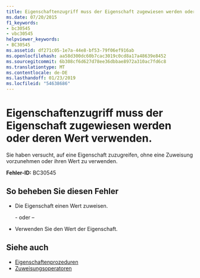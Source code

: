 ```yaml
---
title: Eigenschaftenzugriff muss der Eigenschaft zugewiesen werden oder deren Wert verwenden.
ms.date: 07/20/2015
f1_keywords:
- bc30545
- vbc30545
helpviewer_keywords:
- BC30545
ms.assetid: df271c05-1e7a-44e8-bf53-79f06ef916ab
ms.openlocfilehash: aa58d300dc60b7cac3019c0cd8a17a48639e8452
ms.sourcegitcommit: 6b308cf6d627d78ee36dbbae8972a310ac7fd6c8
ms.translationtype: MT
ms.contentlocale: de-DE
ms.lasthandoff: 01/23/2019
ms.locfileid: "54638686"
---
```

# <a name="property-access-must-assign-to-the-property-or-use-its-value"></a>Eigenschaftenzugriff muss der Eigenschaft zugewiesen werden oder deren Wert verwenden.
Sie haben versucht, auf eine Eigenschaft zuzugreifen, ohne eine Zuweisung vorzunehmen oder ihren Wert zu verwenden.
  
 **Fehler-ID:** BC30545  
  
## <a name="to-correct-this-error"></a>So beheben Sie diesen Fehler  
  
-   Die Eigenschaft einen Wert zuweisen.  
  
     \- oder –  
  
-   Verwenden Sie den Wert der Eigenschaft.  
  
## <a name="see-also"></a>Siehe auch
- [Eigenschaftenprozeduren](../../visual-basic/programming-guide/language-features/procedures/property-procedures.md)
- [Zuweisungsoperatoren](../../visual-basic/language-reference/operators/assignment-operators.md)
